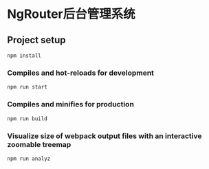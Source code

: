 # NgRouter后台管理系统

## Project setup
```
npm install
```

### Compiles and hot-reloads for development
```
npm run start
```

### Compiles and minifies for production
```
npm run build
```

### Visualize size of webpack output files with an interactive zoomable treemap
```
npm run analyz
```